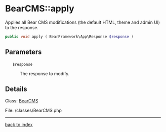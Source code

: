 # BearCMS::apply

Applies all Bear CMS modifications (the default HTML, theme and admin UI) to the response.

```php
public void apply ( BearFramework\App\Response $response )
```

## Parameters

&nbsp;&nbsp;&nbsp;&nbsp;&nbsp;&nbsp;`$response`

&nbsp;&nbsp;&nbsp;&nbsp;&nbsp;&nbsp;&nbsp;&nbsp;&nbsp;&nbsp;&nbsp;&nbsp;The response to modify.

## Details

Class: [BearCMS](bearcms.class.md)

File: /classes/BearCMS.php

---

[back to index](index.md)

